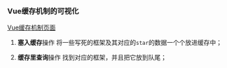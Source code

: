 ### Vue缓存机制的可视化
[Vue缓存机制页面](http://www.monkindey.xyz/vc/)

1. **塞入缓存**操作
将一些写死的框架及其对应的`star`的数据一个个放进缓存中；

2. **缓存里查询**操作
找到对应的框架，并且把它放到队尾；